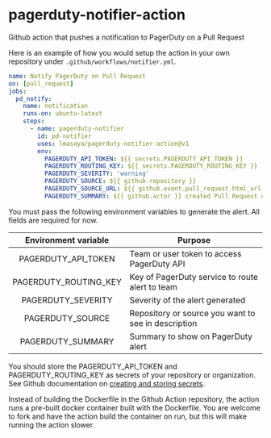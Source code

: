 # pagerduty-notifier-action
Github action that pushes a notification to PagerDuty on a Pull Request

Here is an example of how you would setup the action in your own repository under `.github/workflows/notifier.yml`.
```yaml
name: Notify PagerDuty on Pull Request
on: [pull_request]
jobs:
  pd_notify:
    name: notification
    runs-on: ubuntu-latest
    steps:
      - name: pagerduty-notifier
        id: pd-notifier
        uses: lmasaya/pagerduty-notifier-action@v1
        env:
          PAGERDUTY_API_TOKEN: ${{ secrets.PAGERDUTY_API_TOKEN }}
          PAGERDUTY_ROUTING_KEY: ${{ secrets.PAGERDUTY_ROUTING_KEY }}
          PAGERDUTY_SEVERITY: 'warning'
          PAGERDUTY_SOURCE: ${{ github.repository }}
          PAGERDUTY_SOURCE_URL: ${{ github.event.pull_request.html_url }}
          PAGERDUTY_SUMMARY: ${{ github.actor }} created Pull Request on ${{ github.repository }}
```

You must pass the following environment variables to generate the alert. All fields are required for now.

| Environment variable  | Purpose                                             |
|:---------------------:|-----------------------------------------------------|
| PAGERDUTY_API_TOKEN   | Team or user token to access PagerDuty API          |
| PAGERDUTY_ROUTING_KEY | Key of PagerDuty service to route alert to team     |
| PAGERDUTY_SEVERITY    | Severity of the alert generated                     |
| PAGERDUTY_SOURCE      | Repository or source you want to see in description |
| PAGERDUTY_SUMMARY     | Summary to show on PagerDuty alert                  |

You should store the PAGERDUTY_API_TOKEN and PAGERDUTY_ROUTING_KEY as secrets of your repository or organization. See Github documentation on [creating and storing secrets](https://docs.github.com/en/actions/configuring-and-managing-workflows/creating-and-storing-encrypted-secrets).

Instead of building the Dockerfile in the Github Action repository, the action runs a pre-built docker container built with the Dockerfile. You are welcome to fork and have the action build the container on run, but this will make running the action slower.
